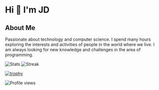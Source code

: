 # **Hi 👋 I'm JD**

## About Me

Passionate about technology and computer science. I spend many hours exploring the interests and activities of people in the world where we live. I am always looking for new knowledge and challenges in the area of programming.

![Stats](https://github-readme-stats.vercel.app/api?username=git1hub2&show_icons=true&locale=en)
![Streak](https://github-readme-streak-stats.herokuapp.com/?user=git1hub2)

[![trophy](https://github-profile-trophy.vercel.app/?username=Git1Hub2&theme=onedark)](https://github.com/ryo-ma/github-profile-trophy)

![Profile views](https://komarev.com/ghpvc/?username=Git1Hub2)
